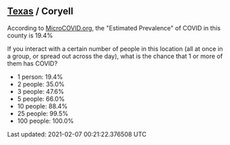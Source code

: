
## [Texas](/united-states/texas) / Coryell

According to [MicroCOVID.org](http://microcovid.org),
the "Estimated Prevalence" of COVID in this county is 19.4%

If you interact with a certain number of people in this location
(all at once in a group, or spread out across the day), what is the chance that
1 or more of them has COVID?

- 1 person: 19.4%
- 2 people: 35.0%
- 3 people: 47.6%
- 5 people: 66.0%
- 10 people: 88.4%
- 25 people: 99.5%
- 100 people: 100.0%

Last updated: 2021-02-07 00:21:22.376508 UTC
